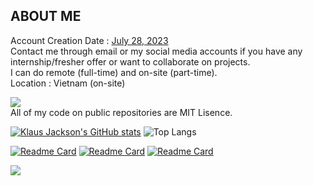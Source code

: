 ## ABOUT ME
Account Creation Date : [July 28, 2023](https://github.com/KlausJackson?tab=overview&from=2023-07-01&to=2023-07-31) <br>
Contact me through email or my social media accounts if you have any internship/fresher offer or want to collaborate on projects. <br>
I can do remote (full-time) and on-site (part-time). <br>
Location : Vietnam (on-site) <br>

![](https://img.shields.io/badge/License-MIT-blue.svg) <br>
All of my code on public repositories are MIT Lisence. <br>

[![Klaus Jackson's GitHub stats](https://github-readme-stats.vercel.app/api?username=KlausJackson&show_icons=true&hide=prs,contribs&theme=transparent&text_color=797ef6&rank_icon=percentile&show=discussions_started,discussions_answered)](https://github.com/anuraghazra/github-readme-stats)
![Top Langs](https://github-readme-stats.vercel.app/api/top-langs/?username=KlausJackson&layout=compact&show_icons=true&theme=transparent&text_color=797ef6)

[![Readme Card](https://github-readme-stats.vercel.app/api/pin/?username=KlausJackson&show_icons=true&theme=transparent&text_color=797ef6&repo=Student-Management-System)](https://github.com/KlausJackson/Student-Management-System)
[![Readme Card](https://github-readme-stats.vercel.app/api/pin/?username=KlausJackson&show_icons=true&theme=transparent&text_color=797ef6&repo=DataStructures_Algorithms)](https://github.com/KlausJackson/DataStructures_Algorithms)
[![Readme Card](https://github-readme-stats.vercel.app/api/pin/?username=KlausJackson&show_icons=true&theme=transparent&text_color=797ef6&repo=Chat-Room)](https://github.com/KlausJackson/Chat-Room)

![](https://github-profile-trophy.vercel.app/?username=KlausJackson&theme=radical&rank=S,C,A,B&no-frame=false&no-bg=true)

